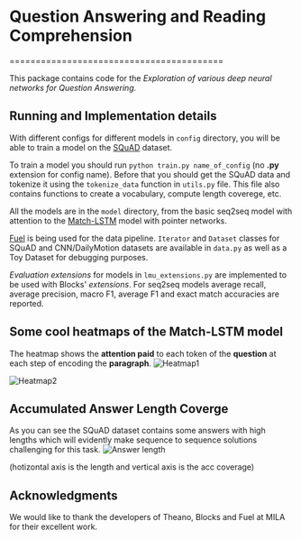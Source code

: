 # Question Answering and Reading Comprehension
=========================================

This package contains code for the *Exploration of various deep neural networks for Question Answering.*

## Running and Implementation details

With different configs for different models in `config` directory, you will be able to train a model on the [SQuAD](https://rajpurkar.github.io/SQuAD-explorer/) dataset.

To train a model you should run `python train.py name_of_config` (no **.py** extension for config name). Before that you should get the SQuAD data and tokenize it using the `tokenize_data` function in `utils.py` file. This file also contains functions to create a vocabulary, compute length coverege, etc.

All the models are in the `model` directory, from the basic seq2seq model with attention to the [Match-LSTM](https://arxiv.org/abs/1608.07905) model with pointer networks.

[Fuel](http://fuel.readthedocs.io/en/latest/) is being used for the data pipeline. `Iterator` and `Dataset` classes for SQuAD and CNN/DailyMotion datasets are available in `data.py` as well as a Toy Dataset for debugging purposes.

*Evaluation extensions* for models in `lmu_extensions.py` are implemented to be used with Blocks' *extensions*.
For seq2seq models average recall, average precision, macro F1, average F1 and exact match accuracies are reported.




## Some cool heatmaps of the Match-LSTM model

The heatmap shows the **attention paid** to each token of the **question** at each step of encoding the **paragraph**.
![Heatmap1](https://s20.postimg.org/9mdbm0hul/heatmap1.png)


![Heatmap2](https://s20.postimg.org/489y0q2ql/heatmap2.png)


## Accumulated Answer Length Coverge

As you can see the SQuAD dataset contains some answers with high lengths which will evidently make sequence to sequence solutions challenging for this task.
![Answer length](https://s20.postimg.org/du83urja5/answerlengths.png)

(hotizontal axis is the length and vertical axis is the acc coverage)


## Acknowledgments
We would like to thank the developers of Theano, Blocks and Fuel at MILA for their excellent work.
